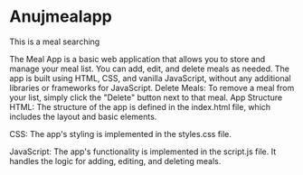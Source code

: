 # Anujmealapp
This is a meal searching

The Meal App is a basic web application that allows you to store and manage your meal list. You can add, edit, and delete meals as needed. The app is built using HTML, CSS, and vanilla JavaScript, without any additional libraries or frameworks for JavaScript.
Delete Meals: To remove a meal from your list, simply click the "Delete" button next to that meal.
App Structure
HTML: The structure of the app is defined in the index.html file, which includes the layout and basic elements.

CSS: The app's styling is implemented in the styles.css file.

JavaScript: The app's functionality is implemented in the script.js file. It handles the logic for adding, editing, and deleting meals.
